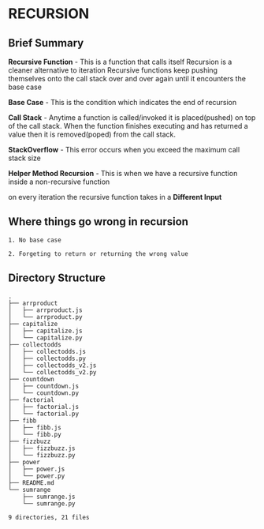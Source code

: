 # RECURSION


## Brief Summary
**Recursive Function** - This is a function that calls itself
Recursion is a cleaner alternative to iteration 
Recursive functions keep pushing themselves onto the call stack over and over again until it encounters the base case

**Base Case** - This is the condition which indicates the end of recursion

**Call Stack** - Anytime a function is called/invoked it is placed(pushed) on top of the call stack. When the function finishes executing and has returned a value then it is removed(poped) from the call stack.

**StackOverflow** - This error occurs when you exceed the maximum call stack size

**Helper Method Recursion** - This is when we have a recursive function inside a non-recursive function

on every iteration the recursive function takes in a **Different Input**

## Where things go wrong in recursion

    1. No base case

    2. Forgeting to return or returning the wrong value

## Directory Structure

```
.
├── arrproduct
│   ├── arrproduct.js
│   └── arrproduct.py
├── capitalize
│   ├── capitalize.js
│   └── capitalize.py
├── collectodds
│   ├── collectodds.js
│   ├── collectodds.py
│   ├── collectodds_v2.js
│   └── collectodds_v2.py
├── countdown
│   ├── countdown.js
│   └── countdown.py
├── factorial
│   ├── factorial.js
│   └── factorial.py
├── fibb
│   ├── fibb.js
│   └── fibb.py
├── fizzbuzz
│   ├── fizzbuzz.js
│   └── fizzbuzz.py
├── power
│   ├── power.js
│   └── power.py
├── README.md
└── sumrange
    ├── sumrange.js
    └── sumrange.py

9 directories, 21 files

```

